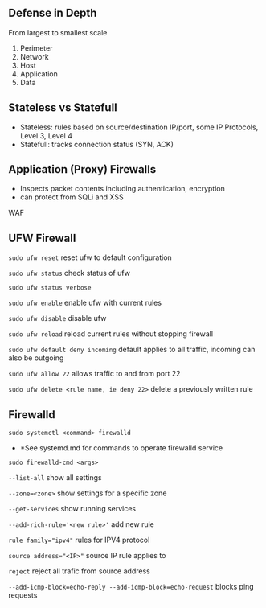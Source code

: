 ## Defense in Depth

From largest to smallest scale

1. Perimeter
2. Network
3. Host
4. Application
5. Data


## Stateless vs Statefull

- Stateless: rules based on source/destination IP/port, some IP Protocols, Level 3, Level 4
- Statefull: tracks connection status (SYN, ACK) 


## Application (Proxy) Firewalls

- Inspects packet contents including authentication, encryption
- can protect from SQLi and XSS 

WAF

## UFW Firewall

`sudo ufw reset` reset ufw to default configuration

`sudo ufw status` check status of ufw

`sudo ufw status verbose`

`sudo ufw enable` enable ufw with current rules

`sudo ufw disable` disable ufw

`sudo ufw reload` reload current rules without stopping firewall

`sudo ufw default deny incoming` default applies to all traffic, incoming can also be outgoing

`sudo ufw allow 22` allows traffic to and from port 22

`sudo ufw delete <rule name, ie deny 22>` delete a previously written rule




## Firewalld

`sudo systemctl <command> firewalld` 

- *See systemd.md for commands to operate firewalld service

`sudo firewalld-cmd <args>` 

`--list-all` show all settings

`--zone=<zone>` show settings for a specific zone

`--get-services` show running services

`--add-rich-rule='<new rule>'` add new rule

`rule family="ipv4"` rules for IPV4 protocol

`source address="<IP>"` source IP rule applies to

`reject` reject all trafic from source address

`--add-icmp-block=echo-reply --add-icmp-block=echo-request` blocks ping requests
